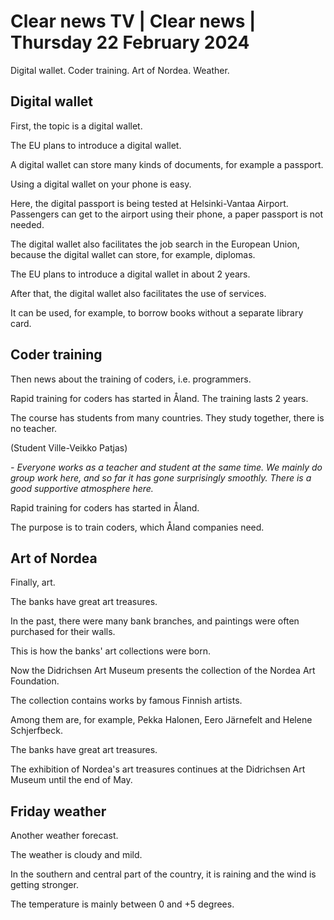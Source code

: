 # Clear news TV \| Clear news \| Thursday 22 February 2024

Digital wallet. Coder training. Art of Nordea. Weather.

## Digital wallet

First, the topic is a digital wallet.

The EU plans to introduce a digital wallet.

A digital wallet can store many kinds of documents, for example a passport.

Using a digital wallet on your phone is easy.

Here, the digital passport is being tested at Helsinki-Vantaa Airport. Passengers can get to the airport using their phone, a paper passport is not needed.

The digital wallet also facilitates the job search in the European Union, because the digital wallet can store, for example, diplomas.

The EU plans to introduce a digital wallet in about 2 years.

After that, the digital wallet also facilitates the use of services.

It can be used, for example, to borrow books without a separate library card.

## Coder training

Then news about the training of coders, i.e. programmers.

Rapid training for coders has started in Åland. The training lasts 2 years.

The course has students from many countries. They study together, there is no teacher.

(Student Ville-Veikko Patjas)

*- Everyone works as a teacher and student at the same time. We mainly do group work here, and so far it has gone surprisingly smoothly. There is a good supportive atmosphere here.*

Rapid training for coders has started in Åland.

The purpose is to train coders, which Åland companies need.

## Art of Nordea

Finally, art.

The banks have great art treasures.

In the past, there were many bank branches, and paintings were often purchased for their walls.

This is how the banks' art collections were born.

Now the Didrichsen Art Museum presents the collection of the Nordea Art Foundation.

The collection contains works by famous Finnish artists.

Among them are, for example, Pekka Halonen, Eero Järnefelt and Helene Schjerfbeck.

The banks have great art treasures.

The exhibition of Nordea's art treasures continues at the Didrichsen Art Museum until the end of May.

## Friday weather

Another weather forecast.

The weather is cloudy and mild.

In the southern and central part of the country, it is raining and the wind is getting stronger.

The temperature is mainly between 0 and +5 degrees.
